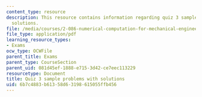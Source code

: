 ```yaml
---
content_type: resource
description: This resource contains information regarding quiz 3 sample problems with
  solutions.
file: /media/courses/2-086-numerical-computation-for-mechanical-engineers-fall-2012/6b7c4883b61358d63198615055ffb456_MIT2_086F12_quiz3_samples.pdf
file_type: application/pdf
learning_resource_types:
- Exams
ocw_type: OCWFile
parent_title: Exams
parent_type: CourseSection
parent_uid: 081d45ef-1888-e715-3d42-ce7eec113229
resourcetype: Document
title: Quiz 3 sample problems with solutions
uid: 6b7c4883-b613-58d6-3198-615055ffb456
---
```

